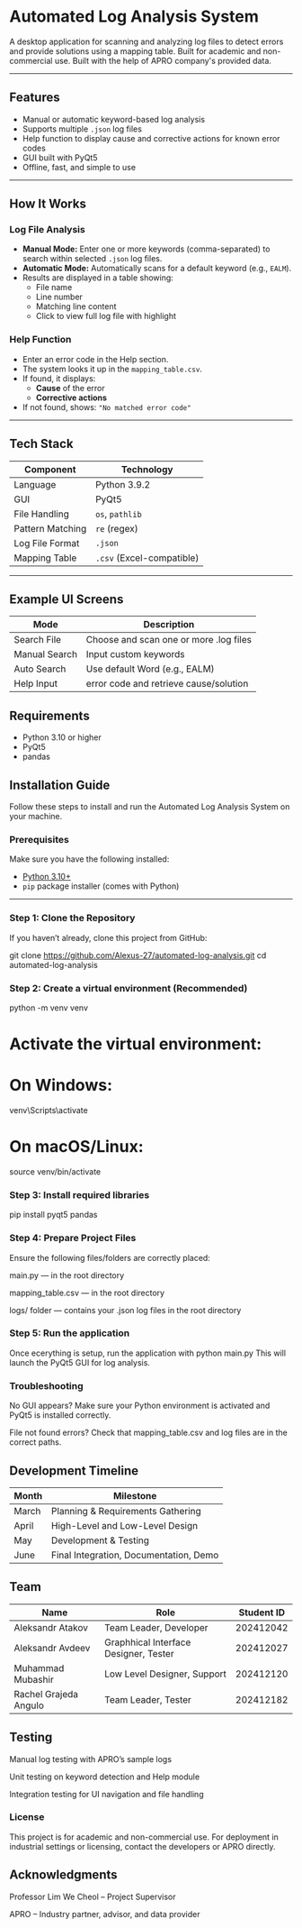 # Automated Log Analysis System

A desktop application for scanning and analyzing log files to detect errors and provide solutions using a mapping table. Built for academic and non-commercial use. Built with the help of APRO company's provided data.

---

##  Features

- Manual or automatic keyword-based log analysis
- Supports multiple `.json` log files
- Help function to display cause and corrective actions for known error codes
- GUI built with PyQt5
- Offline, fast, and simple to use

---

##  How It Works

###  Log File Analysis
- **Manual Mode:** Enter one or more keywords (comma-separated) to search within selected `.json` log files.
- **Automatic Mode:** Automatically scans for a default keyword (e.g., `EALM`).
- Results are displayed in a table showing:
  - File name
  - Line number
  - Matching line content
  - Click to view full log file with highlight

###  Help Function
- Enter an error code in the Help section.
- The system looks it up in the `mapping_table.csv`.
- If found, it displays:
  - **Cause** of the error
  - **Corrective actions**
- If not found, shows: `"No matched error code"`

---

##  Tech Stack

| Component       | Technology       |
|----------------|------------------|
| Language        | Python 3.9.2       |
| GUI             | PyQt5            |
| File Handling   | `os`, `pathlib`  |
| Pattern Matching| `re` (regex)     |
| Log File Format | `.json`          |
| Mapping Table   | `.csv` (Excel-compatible) |

---


## Example UI Screens

 | Mode	          |               Description              |
 |----------------|----------------------------------------|
 |Search File	    | Choose and scan one or more .log files |
 |Manual Search  	| Input custom keywords                  | 
 |Auto Search	    | Use default Word (e.g., EALM)          |
 |Help	Input     | error code and retrieve cause/solution |

 ## Requirements

- Python 3.10 or higher
- PyQt5
- pandas

 ## Installation Guide

Follow these steps to install and run the Automated Log Analysis System on your machine.

###  Prerequisites

Make sure you have the following installed:

- [Python 3.10+](https://www.python.org/downloads/)
- `pip` package installer (comes with Python)

---

###  Step 1: Clone the Repository

If you haven’t already, clone this project from GitHub:

git clone https://github.com/Alexus-27/automated-log-analysis.git
cd automated-log-analysis

### Step 2: Create a virtual environment (Recommended)
python -m venv venv
# Activate the virtual environment:
# On Windows:
venv\Scripts\activate
# On macOS/Linux:
source venv/bin/activate

### Step 3: Install required libraries
pip install pyqt5 pandas


### Step 4: Prepare Project Files
Ensure the following files/folders are correctly placed:

main.py — in the root directory

mapping_table.csv — in the root directory

logs/ folder — contains your .json log files in the root directory

### Step 5: Run the application
Once ecerything is setup, run the application with 
python main.py
This will launch the PyQt5 GUI for log analysis.

### Troubleshooting
No GUI appears? Make sure your Python environment is activated and PyQt5 is installed correctly.

File not found errors? Check that mapping_table.csv and log files are in the correct paths.



## Development Timeline

| Month	|              Milestone                 |
|-------|----------------------------------------|
|March	| Planning & Requirements Gathering      |
|April	| High-Level and Low-Level Design        |
|May	  | Development & Testing                  |
|June	  | Final Integration, Documentation, Demo |

## Team

|Name	                   |                  Role               |  Student ID |
|------------------------|-------------------------------------|-------------|
|Aleksandr Atakov		     |Team Leader, Developer               | 202412042   |
|Aleksandr Avdeev		     |Graphhical Interface Designer, Tester| 202412027   |
|Muhammad Mubashir		   |Low Level Designer, Support          | 202412120   |
|Rachel Grajeda Angulo	 |Team Leader, Tester                  | 202412182   |

## Testing
 Manual log testing with APRO’s sample logs

 Unit testing on keyword detection and Help module

 Integration testing for UI navigation and file handling


### License
This project is for academic and non-commercial use. For deployment in industrial settings or licensing, contact the developers or APRO directly.

## Acknowledgments
Professor Lim We Cheol – Project Supervisor

APRO – Industry partner, advisor, and data provider

